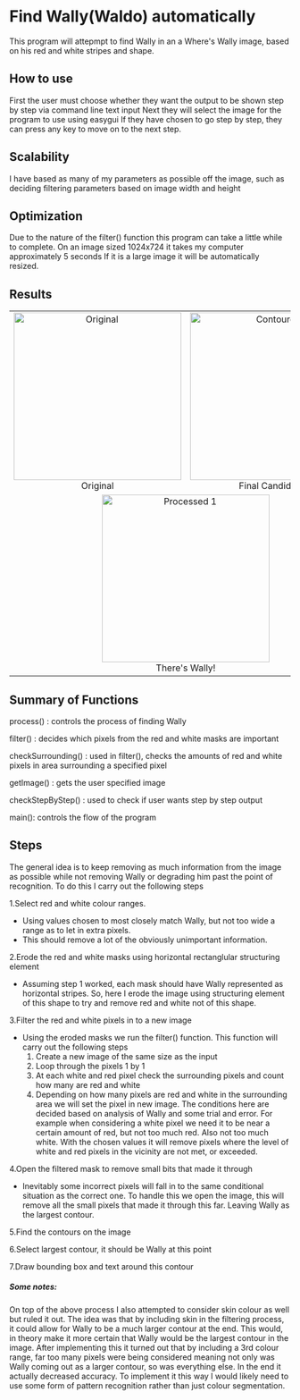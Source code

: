 # Find Wally(Waldo) automatically
This program will attepmpt to find Wally in an a Where's Wally image, based on his red and white stripes and shape.

## How to use
First the user must choose whether they want the output to be shown step by step via command line text input
Next they will select the image for the program to use using easygui
If they have chosen to go step by step, they can press any key to move on to the next step.

## Scalability
I have based as many of my parameters as possible off the image, such as deciding
filtering parameters based on image width and height

## Optimization
Due to the nature of the filter() function this program can take a little while to
complete. On an image sized 1024x724 it takes my computer approximately 5 seconds
If it is a large image it will be automatically resized.

## Results
<table style="text-align:center; float:center;">
<tr>
<td style="width:300px; text-align:center;">
<img src="https://i.imgur.com/BZfTWtx.jpg" alt="Original" width="300"/><br>Original
</td>

<td style="width:300px; text-align:center;">
<img src="https://i.imgur.com/sjiAXFm.jpg" alt="Contoured" width="300"/><br>Final Candidates
</td>
</tr>

<tr>
<td style="width:300px; text-align:center;" colspan="2">
<img src="https://i.imgur.com/n9UGxeX.jpg" alt="Processed 1" width="300"/><br>There's Wally!
</td>
</tr>
</table>


## Summary of Functions
process() : controls the process of finding Wally

filter() : decides which pixels from the red and white masks are important

checkSurrounding() : used in filter(), checks the amounts of red and white pixels
in area surrounding a specified pixel

getImage() : gets the user specified image

checkStepByStep() : used to check if user wants step by step output

main(): controls the flow of the program
 
## Steps

The general idea is to keep removing as much information from the image as possible
while not removing Wally or degrading him past the point of recognition.
To do this I carry out the following steps

1.Select red and white colour ranges.

* Using values chosen to most closely match Wally, but not too wide a range as to let in extra pixels.
* This should remove a lot of the obviously unimportant information.


2.Erode the red and white masks using horizontal rectanglular structuring element

* Assuming step 1 worked, each mask should have Wally represented as horizontal stripes. So, here I erode the image using structuring element of this shape to try and remove red and white not of this shape.


3.Filter the red and white pixels in to a new image

* Using the eroded masks we run the filter() function. This function will carry out the following steps
  1. Create a new image of the same size as the input
  2. Loop through the pixels 1 by 1
  3. At each white and red pixel check the surrounding pixels and count how many are red and white
  4. Depending on how many pixels are red and white in the surrounding area we will set the pixel in new image. The conditions here are decided based on analysis of Wally and some trial and error. For example when considering a white pixel we need it to be near a certain amount of red, but not too much red. Also not too much white. With the chosen values it will remove pixels where the level of white and red pixels in the vicinity are not met, or exceeded.


4.Open the filtered mask to remove small bits that made it through
* Inevitably some incorrect pixels will fall in to the same conditional situation as the correct one. To handle this we open the image, this will remove all the small pixels that made it through this far. Leaving Wally as the largest contour.

5.Find the contours on the image

6.Select largest contour, it should be Wally at this point

7.Draw bounding box and text around this contour

##### Some notes:
On top of the above process I also attempted to consider skin colour as well but ruled it out.
The idea was that by including skin in the filtering process, it could allow for Wally to be a much larger contour at the end.
This would, in theory make it more certain that Wally would be the largest contour in the image.
After implementing this it turned out that by including a 3rd colour range, far too many pixels were being considered
meaning not only was Wally coming out as a larger contour, so was everything else. In the end it actually decreased accuracy.
To implement it this way I would likely need to use some form of pattern recognition rather than just colour segmentation.
